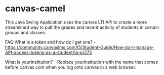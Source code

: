 # canvas-camel
This Java Swing Application uses the canvas LTI API to create a more streamlined way to pull the grades and recent activity of students in certain groups and classes.



FAQ
  What is a token and how do I get one? - https://community.canvaslms.com/t5/Student-Guide/How-do-I-manage-API-access-tokens-as-a-student/ta-p/273
  
  What is yourinstitution? - Replace yourinstitution with the name that comes before canvas.com when you log onto canvas in a web browser.
  
